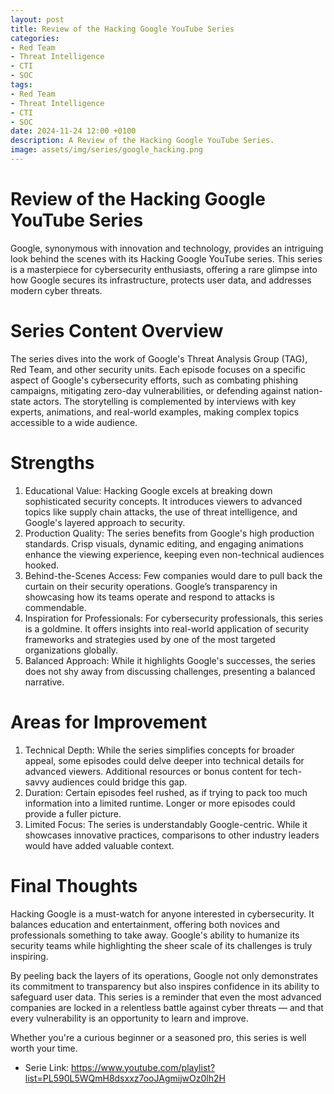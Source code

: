 ```yaml
---
layout: post
title: Review of the Hacking Google YouTube Series
categories:
- Red Team
- Threat Intelligence
- CTI
- SOC
tags:
- Red Team
- Threat Intelligence
- CTI
- SOC
date: 2024-11-24 12:00 +0100
description: A Review of the Hacking Google YouTube Series.
image: assets/img/series/google_hacking.png
---
```


# Review of the Hacking Google YouTube Series
Google, synonymous with innovation and technology, provides an intriguing look behind the scenes with its Hacking Google YouTube series. This series is a masterpiece for cybersecurity enthusiasts, offering a rare glimpse into how Google secures its infrastructure, protects user data, and addresses modern cyber threats.

# Series Content Overview
The series dives into the work of Google's Threat Analysis Group (TAG), Red Team, and other security units. Each episode focuses on a specific aspect of Google's cybersecurity efforts, such as combating phishing campaigns, mitigating zero-day vulnerabilities, or defending against nation-state actors. The storytelling is complemented by interviews with key experts, animations, and real-world examples, making complex topics accessible to a wide audience.

# Strengths
1. Educational Value:
Hacking Google excels at breaking down sophisticated security concepts. It introduces viewers to advanced topics like supply chain attacks, the use of threat intelligence, and Google's layered approach to security.
2. Production Quality:
The series benefits from Google's high production standards. Crisp visuals, dynamic editing, and engaging animations enhance the viewing experience, keeping even non-technical audiences hooked.
3. Behind-the-Scenes Access:
Few companies would dare to pull back the curtain on their security operations. Google’s transparency in showcasing how its teams operate and respond to attacks is commendable.
4. Inspiration for Professionals:
For cybersecurity professionals, this series is a goldmine. It offers insights into real-world application of security frameworks and strategies used by one of the most targeted organizations globally.
5. Balanced Approach:
While it highlights Google's successes, the series does not shy away from discussing challenges, presenting a balanced narrative.

# Areas for Improvement
1. Technical Depth:
While the series simplifies concepts for broader appeal, some episodes could delve deeper into technical details for advanced viewers. Additional resources or bonus content for tech-savvy audiences could bridge this gap.
2. Duration:
Certain episodes feel rushed, as if trying to pack too much information into a limited runtime. Longer or more episodes could provide a fuller picture.
3. Limited Focus:
The series is understandably Google-centric. While it showcases innovative practices, comparisons to other industry leaders would have added valuable context.

# Final Thoughts
Hacking Google is a must-watch for anyone interested in cybersecurity. It balances education and entertainment, offering both novices and professionals something to take away. Google's ability to humanize its security teams while highlighting the sheer scale of its challenges is truly inspiring.

By peeling back the layers of its operations, Google not only demonstrates its commitment to transparency but also inspires confidence in its ability to safeguard user data. This series is a reminder that even the most advanced companies are locked in a relentless battle against cyber threats — and that every vulnerability is an opportunity to learn and improve.

Whether you're a curious beginner or a seasoned pro, this series is well worth your time.

- Serie Link: <https://www.youtube.com/playlist?list=PL590L5WQmH8dsxxz7ooJAgmijwOz0lh2H>